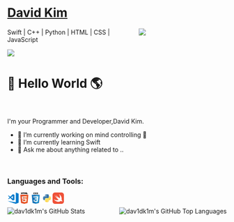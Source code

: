 # [David Kim](https://dav1dk1m.github.io/Simple-Portfolio-Ver./)

<img src="https://user-images.githubusercontent.com/36246244/104124239-186c9800-5393-11eb-8b6d-de97b54847b7.png" width="40%" align="right">

Swift | C++ | Python  |  HTML  |  CSS  |  JavaScript 

![](https://komarev.com/ghpvc/?username=dav1dk1m&color=brightgreen&label=PROFILE+VIEWS)



# :wave: Hello World :earth_americas:
<br>

I'm your Programmer and Developer,David Kim.
- 🔭 I’m currently working on mind controlling :pray:
- 🌱 I’m currently learning Swift
- 💬 Ask me about anything related to ..


<br />

### Languages and Tools:

<img align="left" alt="Visual Studio Code" width="26px" src="https://raw.githubusercontent.com/github/explore/80688e429a7d4ef2fca1e82350fe8e3517d3494d/topics/visual-studio-code/visual-studio-code.png" />
<img align="left" alt="HTML5" width="26px" src="https://raw.githubusercontent.com/github/explore/80688e429a7d4ef2fca1e82350fe8e3517d3494d/topics/html/html.png" />
<img align="left" alt="CSS3" width="26px" src="https://raw.githubusercontent.com/github/explore/80688e429a7d4ef2fca1e82350fe8e3517d3494d/topics/css/css.png" />
<img align="left" alt="python" width="26px" src="https://raw.githubusercontent.com/github/explore/80688e429a7d4ef2fca1e82350fe8e3517d3494d/topics/python/python.png" />
<img align="left" alt="swift" width="26px" src="https://raw.githubusercontent.com/github/explore/80688e429a7d4ef2fca1e82350fe8e3517d3494d/topics/swift/swift.png
" />





<br />
<br />


 <img align="left" alt="dav1dk1m's GitHub Stats" src="https://github-readme-stats.vercel.app/api?username=dav1dk1m&show_icons=true&hide_border=true" />
<img align="right" alt="dav1dk1m's GitHub Top Languages" src="https://github-readme-stats.vercel.app/api/top-langs/?username=dav1dk1m" />







